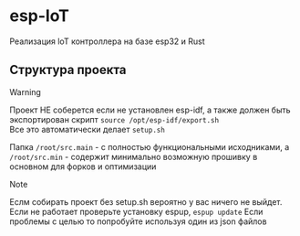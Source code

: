 # esp-loT
Реализация loT контроллера на базе esp32 и Rust

## Структура проекта

> [!WARNING]
> Проект НЕ соберется если не установлен esp-idf, а также должен быть экспортирован скрипт `source /opt/esp-idf/export.sh`\
> Все это автоматически делает `setup.sh`

Папка `/root/src.main` - с полностью функциональными исходниками, а <br>
`/root/src.min` - содержит минимально возможную прошивку в основном для форков и оптимизации

> [!NOTE]
> Еслм собирать проект без setup.sh вероятно у вас ничего не выйдет.
> Если не работает проверьте установку espup, `espup update`
> Если проблемы с целью то попробуйте используя один из json файлов
